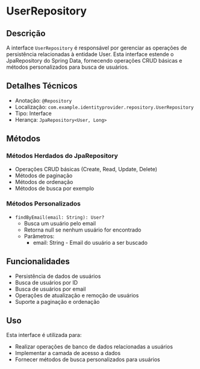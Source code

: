 # UserRepository

## Descrição
A interface `UserRepository` é responsável por gerenciar as operações de persistência relacionadas à entidade User. Esta interface estende o JpaRepository do Spring Data, fornecendo operações CRUD básicas e métodos personalizados para busca de usuários.

## Detalhes Técnicos
- Anotação: `@Repository`
- Localização: `com.example.identityprovider.repository.UserRepository`
- Tipo: Interface
- Herança: `JpaRepository<User, Long>`

## Métodos
### Métodos Herdados do JpaRepository
- Operações CRUD básicas (Create, Read, Update, Delete)
- Métodos de paginação
- Métodos de ordenação
- Métodos de busca por exemplo

### Métodos Personalizados
- `findByEmail(email: String): User?`
  - Busca um usuário pelo email
  - Retorna null se nenhum usuário for encontrado
  - Parâmetros:
    - email: String - Email do usuário a ser buscado

## Funcionalidades
- Persistência de dados de usuários
- Busca de usuários por ID
- Busca de usuários por email
- Operações de atualização e remoção de usuários
- Suporte a paginação e ordenação

## Uso
Esta interface é utilizada para:
- Realizar operações de banco de dados relacionadas a usuários
- Implementar a camada de acesso a dados
- Fornecer métodos de busca personalizados para usuários 
